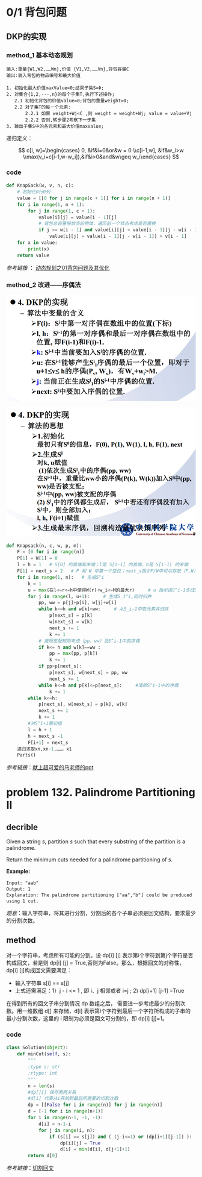 # 0/1 背包问题

## DKP的实现

### method_1  基本动态规划

```
输入:重量{W1,W2,……Wn},价值 {V1,V2,……Vn},背包容量C
输出:装入背包的物品编号和最大价值
 
1. 初始化最大价值maxValue=0;结果子集S=Φ;
2. 对集合{1,2,---,n}的每个子集T,执行下述操作;
   2.1 初始化背包的价值value=0;背包的重量weight=0;
   2.2 对子集T的每一个元素:
       2.2.1 如果 weight+Wj<C ,则 weight = weight+Wj; value = value+Vj
       2.2.2 否则,转步骤2考察下一子集
3. 输出子集S中的各元素和最大价值maxValue;
```

递归定义：

$$ c[i, w]=\begin{cases} 0, &if&i=0&or&w = 0 \\c[i-1,w], &if&w_i>w \\max(v_i+c[i-1,w-w_i]),&if&i>0&and&w\geq w_i\end{cases} $$

### code

```python
def KnapSack(w, v, n, c):
    # 初始化0行0列
    value = [[0 for j in range(c + 1)] for i in range(n + 1)]
    for i in range(1, n + 1):
        for j in range(1, c + 1):
            value[i][j] = value[i - 1][j]
            # 背包总容量够放当前物体，遍历前一个状态考虑是否置换
            if j >= w[i - 1] and value[i][j] < value[i - 1][j - w[i - 1]] + v[i - 1]:
                value[i][j] = value[i - 1][j - w[i - 1]] + v[i - 1]
    for x in value:
        print(x)
    return value            
```

*参考链接* ： [动态规划之01背包问题及其优化](https://blog.csdn.net/qq_34178562/article/details/79959380)

### method_2 改进——序偶法

![](https://github.com/koala7580/weekCoding/blob/master/DKP_value.png)

![](https://github.com/koala7580/weekCoding/blob/master/DKP_algorithm.png)

```python
def Knapsack(n, c, w, p, m):
    F = [0 for i in range(n)]
    P[1] = W[1] = 0
    l = h = 1	# S[0] 的首端和末端；l是 S[i-1] 的首端，h是 S[i-1] 的末端
    F[1] = next_s = 2 	# P 和 W 中第一个空位；next_s指示P/W中可以存放（P,W）序偶的第一个位置
    for i in range(1, n):	# 生成S^i
        k = 1
        u = max(在l<=r<=h中使得W(r)+w_i<=M的最大r)		# u 指示由S^i-1生成S_1^i的最大有效位置
        for j in range(l, u+1):		# 生成S_1^i,同时归并
            pp, ww = p[j]+p[i], w[j]+w[i] 
            while k<=h and w[k]<ww:		# 从S_i-1中取元素并归并
                p[next_s] = p[k]
                w[next_s] = w[k]
                next_s += 1
                k += 1
            # 按照支配规则考虑（pp，ww）及S^i-1中的序偶
            if k<= h and w[k]==ww :
                pp = max(pp, p[k])
                k += 1
            if pp>p[next_s]:
                p[next_s], w[next_s] = pp, ww
                next_s += 1
            while k<=h and p[k]<=p[next_s]:		#清除S^i-1中的序偶
                k += 1
        while k<=h:
            p[next_s], w[next_s] = p[k], w[k]
            next_s += 1
            k += 1
        #对S^i+1置初值
        l = h + 1
        h = next_s -1
        F[i+1] = next_s
    递归求取xn,xn-1,……，x1
    Parts()
```

*参考链接*：[献上超可爱的马老师的ppt](https://github.com/koala7580/weekCoding/blob/master/5_%E5%8A%A8%E6%80%81%E8%A7%84%E5%88%92_%E7%AC%AC%E4%BA%94%E7%AB%A0_4.pdf)

# problem  132. Palindrome Partitioning II

## decrible

Given a string *s*, partition *s* such that every substring of the partition is a palindrome.

Return the minimum cuts needed for a palindrome partitioning of *s*.

**Example:**

```
Input: "aab"
Output: 1
Explanation: The palindrome partitioning ["aa","b"] could be produced using 1 cut.
```

*题意*：输入字符串，将其进行分割，分割后的各个子串必须是回文结构，要求最少的分割次数。

## method

对一个字符串，考虑所有可能的分割。设 dp[i] [j] 表示第i个字符到第j个字符是否构成回文，若是则 dp[i] [j] = True,否则为False。那么，根据回文的对称性， dp[i] [j]构成回文需要满足：

- 输入字符串 s[i] == s[j] 
- 上式还需满足：1）j - i <= 1 , 即 i、j 相邻或者 i=j ;      2) dp[i+1] [j-1] =True

在得到所有的回文子串分割情况 dp 数组之后， 需要进一步考虑最少的分割次数。用一维数组 d[] 来存储，d[i] 表示第i个字符到最后一个字符所构成的子串的最小分割次数，这里的 i 限制为必须是回文可分割的，即 dp[i] [j]=1。

### code

```python
class Solution(object):
    def minCut(self, s):
        """
        :type s: str
        :rtype: int
        """
        n = len(s)
        #dp[][] 保存两两关系
        #d[i] 代表从i开始到最后所需要的切割次数
        dp = [[False for i in range(n)] for j in range(n)]
        d = [-1 for i in range(n+1)]
        for i in range(n-1, -1, -1):
            d[i] = n-1-i
            for j in range(i, n):
                if (s[i] == s[j]) and ( (j-i<=1) or (dp[i+1][j-1]) ):
                    dp[i][j] = True
                    d[i] = min(d[i], d[j+1]+1)
        return d[0]
```

*参考链接*：[切割回文](https://blog.csdn.net/zmdsjtu/article/details/73896161)



